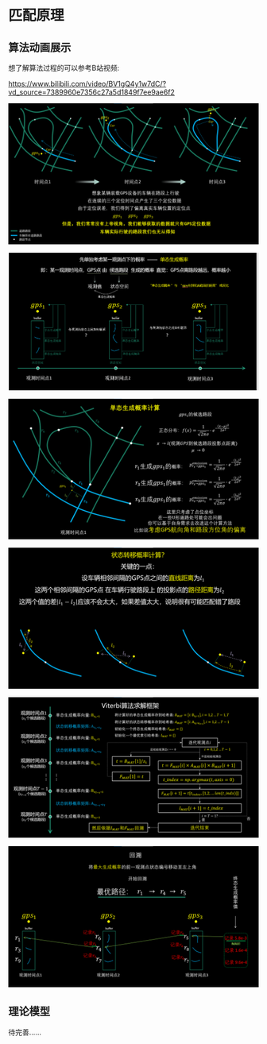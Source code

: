 # 匹配原理

## 算法动画展示
想了解算法过程的可以参考B站视频:

https://www.bilibili.com/video/BV1gQ4y1w7dC/?vd_source=7389960e7356c27a5d1849f7ee9ae6f2

![car_gps.png](./images/car_gps.png)

![method.png](./images/method.png)

![单single_p.png](./images/single_p.png)

![状transition.png](./images/transition.png)

![viterbi.png](./images/viterbi.png)

![trace.png](./images/trace.png)

## 理论模型

待完善......

